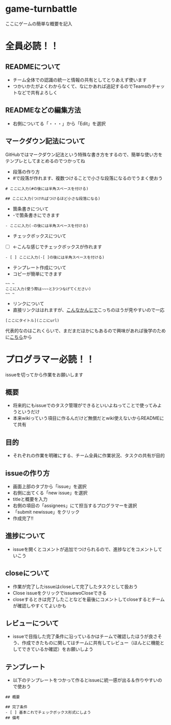 # game-turnbattle
ここにゲームの簡単な概要を記入

# 全員必読！！
## READMEについて
- チーム全体での認識の統一と情報の共有としてとりあえず使います
- つかいかたがよくわからなくて、なにかあれば追記するのでTeamsのチャットなどで共有よろしく

## READMEなどの編集方法
- 右側についてる「・・・」から「Edit」を選択

## マークダウン記法について
GitHubではマークダウン記法という特殊な書き方をするので、簡単な使い方をテンプレとしてまとめるのでつかってね

- 段落の作り方
- #で段落が作れます、複数つけることで小さな段落になるのでうまく使おう
~~~
# ここに入力(#の後には半角スペースを付ける)
~~~

~~~
## ここに入力(つければつけるほど小さな段落になる)
~~~

- 箇条書きについて
- -で箇条書きにできます
~~~
- ここに入力(-の後には半角スペースを付ける)
~~~

- チェックボックスについて
- [ ] ←こんな感じでチェックボックスが作れます

~~~
- [ ] ここに入力(-[ ]の後には半角スペースを付ける)
~~~

- テンプレート作成について
- コピーが簡単にできます
~~~
~~ ~
ここに入力(使う際は~~~と3つつなげてください)
~~ ~

~~~

- リンクについて
- 直接リンクははれますが、[こんなかんじで](https://notepm.jp/help/how-to-markdown)こっちのほうが見やすいので一応
~~~
[ここにタイトル](ここにurl)
~~~

代表的なのはこれくらいで、まだまだほかにもあるので興味があれば後学のために[こちら](https://notepm.jp/help/how-to-markdown)から

# プログラマー必読！！
issueを切ってから作業をお願いします

## 概要
- 将来的にもissueでのタスク管理ができるといいよねってことで使ってみようというだけ
- 本来wikiっていう項目に作るんだけど無償だとwiki使えないからREADMEにて共有

## 目的
- それぞれの作業を明確にする、チーム全員に作業状況、タスクの共有が目的

## issueの作り方
- 画面上部のタブから「issue」を選択
- 右側に出てくる「new issue」を選択
- titleと概要を入力
- 右側の項目の「assignees」にて担当するプログラマーを選択
- 「submit newissue」をクリック
- 作成完了!!

## 進捗について
- issueを開くとコメントが追加でつけられるので、進捗などをコメントしていこう

## closeについて
- 作業が完了したissueはcloseして完了したタスクとして扱おう
- Close issueをクリックでissuewoCloseできる
- closeするときは完了したことなどを最後にコメントしてcloseするとチームが確認しやすくてよいかも

## レビューについて
- issueで目指した完了条件に沿っているかはチームで確認したほうが良さそう、作成できたものに関してはチームに共有してレビュー（ほんとに機能としてできているか確認）をお願いしよう

## テンプレート
- 以下のテンプレートをつかって作るとissueに統一感が出る＆作りやすいので使おう
~~~
## 概要

## 完了条件 
- [ ] 基本これでチェックボックス形式にしよう
## 備考

~~~

